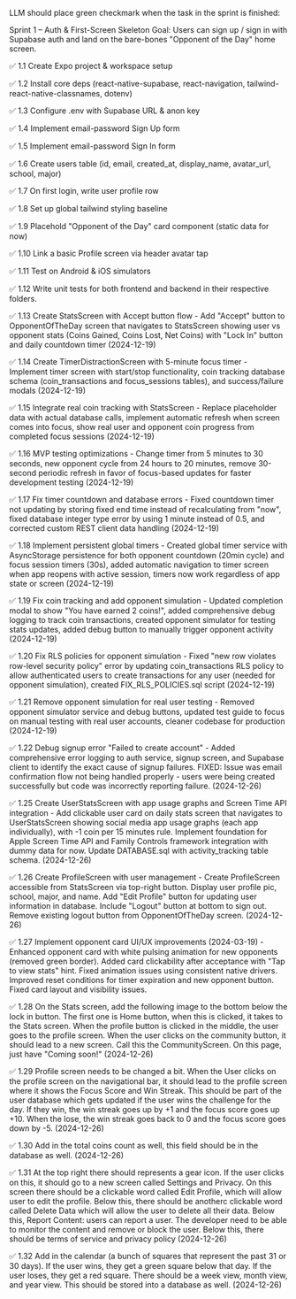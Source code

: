 LLM should place green checkmark when the task in the sprint is finished:


Sprint 1 – Auth & First-Screen Skeleton
Goal: Users can sign up / sign in with Supabase auth and land on the bare-bones "Opponent of the Day" home screen.


✅ 1.1 Create Expo project & workspace setup


✅ 1.2 Install core deps (react-native-supabase, react-navigation, tailwind-react-native-classnames, dotenv)


✅ 1.3 Configure .env with Supabase URL & anon key


✅ 1.4 Implement email-password Sign Up form


✅ 1.5 Implement email-password Sign In form


✅ 1.6 Create users table (id, email, created_at, display_name, avatar_url, school, major)


✅ 1.7 On first login, write user profile row


✅ 1.8 Set up global tailwind styling baseline


✅ 1.9 Placehold "Opponent of the Day" card component (static data for now)


✅ 1.10 Link a basic Profile screen via header avatar tap


✅ 1.11 Test on Android & iOS simulators


✅ 1.12 Write unit tests for both frontend and backend in their respective folders.


✅ 1.13 Create StatsScreen with Accept button flow - Add "Accept" button to OpponentOfTheDay screen that navigates to StatsScreen showing user vs opponent stats (Coins Gained, Coins Lost, Net Coins) with "Lock In" button and daily countdown timer (2024-12-19)

✅ 1.14 Create TimerDistractionScreen with 5-minute focus timer - Implement timer screen with start/stop functionality, coin tracking database schema (coin_transactions and focus_sessions tables), and success/failure modals (2024-12-19)

✅ 1.15 Integrate real coin tracking with StatsScreen - Replace placeholder data with actual database calls, implement automatic refresh when screen comes into focus, show real user and opponent coin progress from completed focus sessions (2024-12-19)

✅ 1.16 MVP testing optimizations - Change timer from 5 minutes to 30 seconds, new opponent cycle from 24 hours to 20 minutes, remove 30-second periodic refresh in favor of focus-based updates for faster development testing (2024-12-19)

✅ 1.17 Fix timer countdown and database errors - Fixed countdown timer not updating by storing fixed end time instead of recalculating from "now", fixed database integer type error by using 1 minute instead of 0.5, and corrected custom REST client data handling (2024-12-19)

✅ 1.18 Implement persistent global timers - Created global timer service with AsyncStorage persistence for both opponent countdown (20min cycle) and focus session timers (30s), added automatic navigation to timer screen when app reopens with active session, timers now work regardless of app state or screen (2024-12-19)

✅ 1.19 Fix coin tracking and add opponent simulation - Updated completion modal to show "You have earned 2 coins!", added comprehensive debug logging to track coin transactions, created opponent simulator for testing stats updates, added debug button to manually trigger opponent activity (2024-12-19)

✅ 1.20 Fix RLS policies for opponent simulation - Fixed "new row violates row-level security policy" error by updating coin_transactions RLS policy to allow authenticated users to create transactions for any user (needed for opponent simulation), created FIX_RLS_POLICIES.sql script (2024-12-19)

✅ 1.21 Remove opponent simulation for real user testing - Removed opponent simulator service and debug buttons, updated test guide to focus on manual testing with real user accounts, cleaner codebase for production (2024-12-19)

✅ 1.22 Debug signup error "Failed to create account" - Added comprehensive error logging to auth service, signup screen, and Supabase client to identify the exact cause of signup failures. FIXED: Issue was email confirmation flow not being handled properly - users were being created successfully but code was incorrectly reporting failure. (2024-12-26)

✅ 1.25 Create UserStatsScreen with app usage graphs and Screen Time API integration - Add clickable user card on daily stats screen that navigates to UserStatsScreen showing social media app usage graphs (each app individually), with -1 coin per 15 minutes rule. Implement foundation for Apple Screen Time API and Family Controls framework integration with dummy data for now. Update DATABASE.sql with activity_tracking table schema. (2024-12-26)

✅ 1.26 Create ProfileScreen with user management - Create ProfileScreen accessible from StatsScreen via top-right button. Display user profile pic, school, major, and name. Add "Edit Profile" button for updating user information in database. Include "Logout" button at bottom to sign out. Remove existing logout button from OpponentOfTheDay screen. (2024-12-26)

✅ 1.27 Implement opponent card UI/UX improvements (2024-03-19) - Enhanced opponent card with white pulsing animation for new opponents (removed green border). Added card clickability after acceptance with "Tap to view stats" hint. Fixed animation issues using consistent native drivers. Improved reset conditions for timer expiration and new opponent button. Fixed card layout and visibility issues.

✅ 1.28 On the Stats screen, add the following image to the bottom below the lock in button. The first one is Home button, when this is clicked, it takes to the Stats screen. When the profile button is clicked in the middle, the user goes to the profile screen. When the user clicks on the community button, it should lead to a new screen. Call this the CommunityScreen. On this page, just have "Coming soon!" (2024-12-26)

✅ 1.29 Profile screen needs to be changed a bit. When the User clicks on the profile screen on the navigational bar, it should lead to the profile screen where it shows the Focus Score and Win Streak. This should be part of the user database which gets updated if the user wins the challenge for the day. If they win, the win streak goes up by +1 and the focus score goes up +10. When the lose, the win streak goes back to 0 and the focus score goes down by -5. (2024-12-26)

✅ 1.30 Add in the total coins count as well, this field should be in the database as well. (2024-12-26)

✅ 1.31 At the top right there should represents a gear icon. If the user clicks on this, it should go to a new screen called Settings and Privacy. On this screen there should be a clickable word called Edit Profile, which will allow user to edit the profile. Below this, there should be anotherc clickable word called Delete Data which will allow the user to delete all their data. 
Below this, Report Content: users can report a user. The developer need to be able to monitor the content and remove or block the user. 
Below this, there should be terms of service and privacy policy (2024-12-26)

✅ 1.32 Add in the calendar (a bunch of squares that represent the past 31 or 30 days). If the user wins, they get a green square below that day. If the user loses, they get a red square. There should be a week view, month view, and year view. This should be stored into a database as well. (2024-12-26) 

